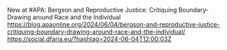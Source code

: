 New at #APA: Bergson and Reproductive Justice: Critiquing Boundary-Drawing around Race and the Individual https://blog.apaonline.org/2024/06/04/bergson-and-reproductive-justice-critiquing-boundary-drawing-around-race-and-the-individual/ https://social.dfaria.eu/?hashtag=2024-06-04T12:00:03Z